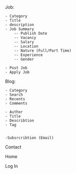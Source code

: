 Job:

    - Category
    - Title
    - description
    - Job Summary
        -- Publish Date
        -- Vacancy
        -- Salary
        -- Location
        -- Nature (Full/Part Time)
        -- Experience
        -- Gender
    
    - Post Job
    - Apply Job

Blog:

    - Category
    - Search
    - Recents
    - Comments

    - Author
    - Title
    - Describtion
    - Tag


    -Subsrcribtion (Email)



Contact

Home

Log In